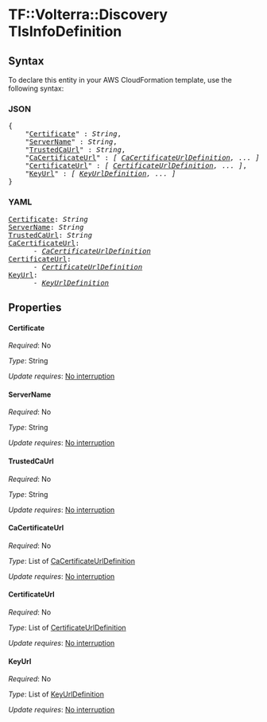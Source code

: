 # TF::Volterra::Discovery TlsInfoDefinition

## Syntax

To declare this entity in your AWS CloudFormation template, use the following syntax:

### JSON

<pre>
{
    "<a href="#certificate" title="Certificate">Certificate</a>" : <i>String</i>,
    "<a href="#servername" title="ServerName">ServerName</a>" : <i>String</i>,
    "<a href="#trustedcaurl" title="TrustedCaUrl">TrustedCaUrl</a>" : <i>String</i>,
    "<a href="#cacertificateurl" title="CaCertificateUrl">CaCertificateUrl</a>" : <i>[ <a href="cacertificateurldefinition.md">CaCertificateUrlDefinition</a>, ... ]</i>,
    "<a href="#certificateurl" title="CertificateUrl">CertificateUrl</a>" : <i>[ <a href="certificateurldefinition.md">CertificateUrlDefinition</a>, ... ]</i>,
    "<a href="#keyurl" title="KeyUrl">KeyUrl</a>" : <i>[ <a href="keyurldefinition.md">KeyUrlDefinition</a>, ... ]</i>
}
</pre>

### YAML

<pre>
<a href="#certificate" title="Certificate">Certificate</a>: <i>String</i>
<a href="#servername" title="ServerName">ServerName</a>: <i>String</i>
<a href="#trustedcaurl" title="TrustedCaUrl">TrustedCaUrl</a>: <i>String</i>
<a href="#cacertificateurl" title="CaCertificateUrl">CaCertificateUrl</a>: <i>
      - <a href="cacertificateurldefinition.md">CaCertificateUrlDefinition</a></i>
<a href="#certificateurl" title="CertificateUrl">CertificateUrl</a>: <i>
      - <a href="certificateurldefinition.md">CertificateUrlDefinition</a></i>
<a href="#keyurl" title="KeyUrl">KeyUrl</a>: <i>
      - <a href="keyurldefinition.md">KeyUrlDefinition</a></i>
</pre>

## Properties

#### Certificate

_Required_: No

_Type_: String

_Update requires_: [No interruption](https://docs.aws.amazon.com/AWSCloudFormation/latest/UserGuide/using-cfn-updating-stacks-update-behaviors.html#update-no-interrupt)

#### ServerName

_Required_: No

_Type_: String

_Update requires_: [No interruption](https://docs.aws.amazon.com/AWSCloudFormation/latest/UserGuide/using-cfn-updating-stacks-update-behaviors.html#update-no-interrupt)

#### TrustedCaUrl

_Required_: No

_Type_: String

_Update requires_: [No interruption](https://docs.aws.amazon.com/AWSCloudFormation/latest/UserGuide/using-cfn-updating-stacks-update-behaviors.html#update-no-interrupt)

#### CaCertificateUrl

_Required_: No

_Type_: List of <a href="cacertificateurldefinition.md">CaCertificateUrlDefinition</a>

_Update requires_: [No interruption](https://docs.aws.amazon.com/AWSCloudFormation/latest/UserGuide/using-cfn-updating-stacks-update-behaviors.html#update-no-interrupt)

#### CertificateUrl

_Required_: No

_Type_: List of <a href="certificateurldefinition.md">CertificateUrlDefinition</a>

_Update requires_: [No interruption](https://docs.aws.amazon.com/AWSCloudFormation/latest/UserGuide/using-cfn-updating-stacks-update-behaviors.html#update-no-interrupt)

#### KeyUrl

_Required_: No

_Type_: List of <a href="keyurldefinition.md">KeyUrlDefinition</a>

_Update requires_: [No interruption](https://docs.aws.amazon.com/AWSCloudFormation/latest/UserGuide/using-cfn-updating-stacks-update-behaviors.html#update-no-interrupt)

